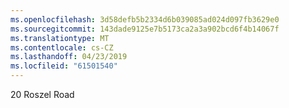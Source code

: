 ```yaml
---
ms.openlocfilehash: 3d58defb5b2334d6b039085ad024d097fb3629e0
ms.sourcegitcommit: 143dade9125e7b5173ca2a3a902bcd6f4b14067f
ms.translationtype: MT
ms.contentlocale: cs-CZ
ms.lasthandoff: 04/23/2019
ms.locfileid: "61501540"
---
```

20 Roszel Road